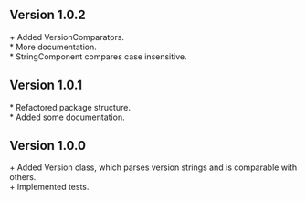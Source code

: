 Version 1.0.2
-------------

\+ Added VersionComparators.  
\* More documentation.  
\* StringComponent compares case insensitive.  


Version 1.0.1
-------------

\* Refactored package structure.  
\* Added some documentation.  


Version 1.0.0
-------------

\+ Added Version class, which parses version strings and is comparable with others.  
\+ Implemented tests.  
